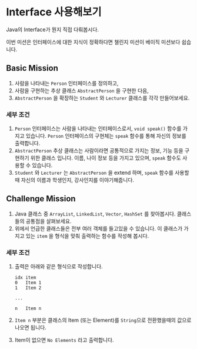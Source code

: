 # Interface 사용해보기

Java의 Interface가 뭔지 직접 다뤄봅시다.

이번 미션은 인터페이스에 대한 지식이 정확하다면 챌린지 미션이 베이직 미션보다 쉽습니다.

## Basic Mission

1. 사람을 나타내는 `Person` 인터페이스를 정의하고,
2. 사람을 구현하는 추상 클래스 `AbstractPerson` 을 구현한 다음,
3. `AbstractPerson` 을 확장하는 `Student` 와 `Lecturer` 클래스를 각각 만들어보세요.

### 세부 조건

1. `Person` 인터페이스는 사람을 나타내는 인터페이스로서, `void speak()` 함수를 가지고 있습니다. `Person` 인터페이스의 구현체는 `speak` 함수를 통해 자신의 정보를 출력합니다.
2. `AbstractPerson` 추상 클래스는 사람이라면 공통적으로 가지는 정보, 기능 등을 구현하기 위한 클래스 입니다. 이름, 나이 정보 등을 가지고 있으며, `speak` 함수도 사용할 수 있습니다.
3. `Student` 와 `Lecturer` 는 `AbstractPerson` 을 extend 하며, `speak` 함수를 사용할 때 자신의 이름과 학생인지, 강사인지를 이야기해줍니다.

## Challenge Mission

1. Java 클래스 중 `ArrayList`, `LinkedList`, `Vector`, `HashSet` 를 찾아봅시다. 클래스들의 공통점을 살펴보세요.
2. 위에서 언급한 클래스들은 전부 여러 객체를 들고있을 수 있습니다. 이 클래스가 가지고 있는 `item` 을 형식을 맞춰 출력하는 함수를 작성해 봅시다.

### 세부 조건

1. 출력은 아래와 같은 형식으로 작성합니다.

    ```
    idx item
    0   Item 1
    1   Item 2
    
    ...
    
    n   Item n
    ```

2. `Item n` 부분은 클래스의 Item (또는 Element)를 `String`으로 전환했을때의 값으로 나오면 됩니다.
3. Item이 없으면 `No Elements` 라고 출력합니다.

